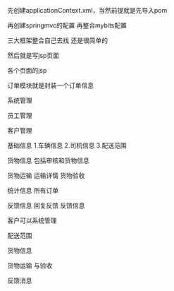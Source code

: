 先创建applicationContext.xml，当然前提就是先导入pom

再创建springmvc的配置 再整合mybits配置

三大框架整合自己去找 还是很简单的

然后就是写jsp页面

各个页面的jsp

订单模块就是封装一个订单信息



系统管理

员工管理

客户管理

基础信息 1.车辆信息  2.司机信息 3.配送范围

货物信息  包括审核和货物信息 

货物运输 运输详情 货物验收

统计信息 所有订单

反馈信息 回复反馈 反馈信息



客户可以系统管理

配送范围

货物信息

货物运输 与验收

反馈消息





